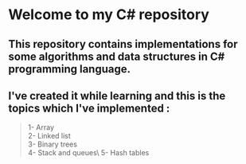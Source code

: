 # Welcome to my C# repository
## This repository contains implementations for some algorithms and data structures in C# programming language.
## I've created it while learning and this is the topics which I've implemented :
>1- Array\
>2- Linked list\
>3- Binary trees\
>4- Stack and queues\\
>5- Hash tables

